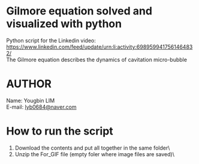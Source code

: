 # Gilmore equation solved and visualized with python
Python script for the Linkedin video: \
https://www.linkedin.com/feed/update/urn:li:activity:6989599417561464832/ \
The Gilmore equation describes the dynamics of cavitation micro-bubble

# AUTHOR
Name: Yougbin LIM \
E-mail: lyb0684@naver.com

# How to run the script
1) Download the contents and put all together in the same folder\
2) Unzip the For_GIF file (empty foler where image files are saved)\
